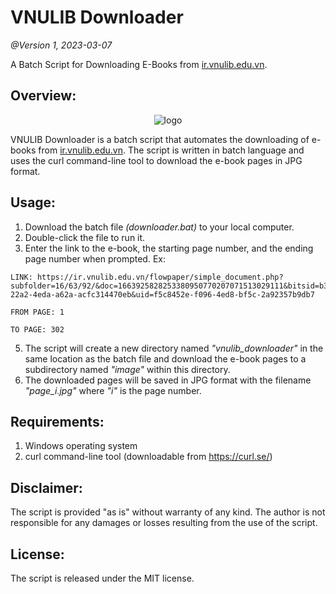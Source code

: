 # VNULIB Downloader

_@Version 1, 2023-03-07_

A Batch Script for Downloading E-Books from [ir.vnulib.edu.vn](https://ir.vnulib.edu.vn/).

## Overview:

<p align="center">
  <img src="https://static.vnuhcm.edu.vn/images/0%20Phong%204T/2019/Thang%205/19.05.21%20-%20Logo%20don-03%20(1).png" alt="logo"/>
</p>

VNULIB Downloader is a batch script that automates the downloading of e-books from [ir.vnulib.edu.vn](https://ir.vnulib.edu.vn/). The script is written in batch language and uses the curl command-line tool to download the e-book pages in JPG format.

## Usage:

1. Download the batch file *(downloader.bat)* to your local computer.
2. Double-click the file to run it.
3. Enter the link to the e-book, the starting page number, and the ending page number when prompted.
Ex:
````
LINK: https://ir.vnulib.edu.vn/flowpaper/simple_document.php?subfolder=16/63/92/&doc=1663925828253380950770207071513029111&bitsid=b3c4ca73-22a2-4eda-a62a-acfc314470eb&uid=f5c8452e-f096-4ed8-bf5c-2a92357b9db7

FROM PAGE: 1

TO PAGE: 302
````


5. The script will create a new directory named *"vnulib_downloader"* in the same location as the batch file and download the e-book pages to a subdirectory named *"image"* within this directory.
6. The downloaded pages will be saved in JPG format with the filename *"page_i.jpg"* where *"i"* is the page number.

## Requirements:

1. Windows operating system
2. curl command-line tool (downloadable from https://curl.se/)

## Disclaimer:

The script is provided "as is" without warranty of any kind. The author is not responsible for any damages or losses resulting from the use of the script.

## License:

The script is released under the MIT license.
